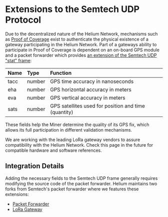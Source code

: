 # Extensions to the Semtech UDP Protocol

Due to the decentralized nature of the Helium Network, mechanisms such as [Proof of Coverage](../../blockchain/proof-of-coverage.md) exist to authenticate the physical existence of a gateway participating in the Helium Network. Part of a gateways ability to participate in Proof of Coverage is dependent on an on-board GPS module and a packet forwarder which provides [an extension of the Semtech UDP "stat" frame](https://github.com/helium/packet_forwarder/commit/39b57d86d14b7a0cc10e04b09a904f78908de748):

| Name | Type | Function |
| :--- | :--- | :--- |
| tacc | number | GPS time accuracy in nanoseconds |
| eha | number | GPS horizontal accuracy in meters |
| eva | number | GPS vertical accuracy in meters |
| sats | number | GPS satellites used for position and time \(quantity\) |

These fields help the Miner determine the quality of its GPS fix, which allows its full participation in different validation mechanisms.

We are working with the leading LoRa gateway vendors to assure compatibility with the Helium Network. Check this page in the future for compatible hardware and software references.

## Integration Details

Adding the necessary fields to the Semtech UDP frame generally requires modifying the source code of the packet forwarder. Helium maintains two forks from Semtech's packet forwarder where we features these extensions:

* [Packet Forwarder](https://github.com/helium/packet_forwarder/commit/0755105ea03da5a8cbe7b2c47e9e5a9cbc940fbc)
* [LoRa Gateway](https://github.com/helium/lora_gateway/commit/5ba0aa04808b20591be09cddd3d88c480c2703b6)



